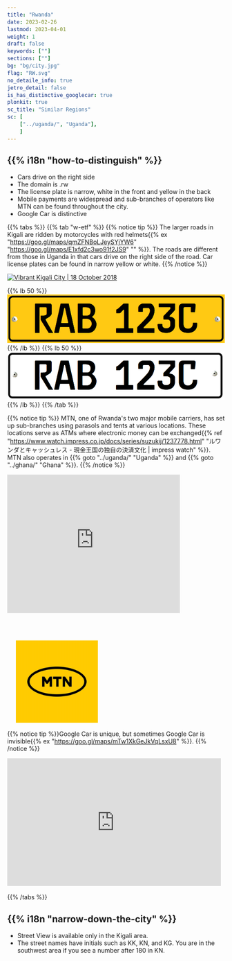 ```yaml
---
title: "Rwanda"
date: 2023-02-26
lastmod: 2023-04-01
weight: 1
draft: false
keywords: [""]
sections: [""]
bg: "bg/city.jpg"
flag: "RW.svg"
no_detaile_info: true
jetro_detail: false
is_has_distinctive_googlecar: true
plonkit: true
sc_title: "Similar Regions"
sc: [
    ["../uganda/", "Uganda"],
    ]
---
```


<div class="main-desciption country-description">
    <h2 class="section-title">{{% i18n "how-to-distinguish" %}}</h2>
    <ul class="rule-list">
        <li>Cars drive <span class="quiz">on the right side</span></li>
        <li>The domain is <span class="quiz">.rw</span></li>
        <li>The license plate is narrow, <span class="quiz">white</span> in the front and <span class="quiz">yellow</span> in the back</li>
        <li>Mobile payments are widespread and sub-branches of operators like MTN can be found throughout the city.</li>
        <li>Google Car is distinctive</li>
    </ul>
</div>

{{% tabs %}}
{{% tab "w-etf" %}}
{{% notice tip %}}
The larger roads in Kigali are ridden by motorcycles with red helmets{{% ex "https://goo.gl/maps/qmZFNBoLJeySYjYW6" "https://goo.gl/maps/E1xfd2c3wo91f2JS9" "" %}}. The roads are different from those in Uganda in that cars drive on the right side of the road. Car license plates can be found in narrow yellow or white.
{{% /notice %}}
<div class="googlemap-if">
<a data-flickr-embed="true" href="https://www.flickr.com/photos/govrw/43591195500/" title="Vibrant Kigali City | 18 October 2018"><img src="https://live.staticflickr.com/1980/43591195500_93e12a163f_z.jpg" width="640" height="427" alt="Vibrant Kigali City | 18 October 2018"/></a><script async src="//embedr.flickr.com/assets/client-code.js" charset="utf-8"></script>
</div>

{{% lb 50 %}}
![](2023-05-22-19-49-47.png)
{{% /lb %}}
{{% lb 50 %}}
![](2023-05-22-19-50-24.png)
{{% /lb %}}
{{% /tab %}}

{{% notice tip %}}
MTN, one of Rwanda's two major mobile carriers, has set up sub-branches using parasols and tents at various locations. These locations serve as ATMs where electronic money can be exchanged{{% ref "https://www.watch.impress.co.jp/docs/series/suzukij/1237778.html" "ルワンダとキャッシュレス - 現金王国の独自の決済文化 | impress watch" %}}. MTN also operates in {{% goto "../uganda/" "Uganda" %}} and {{% goto "../ghana/" "Ghana" %}}.
{{% /notice %}}

<div class="googlemap-if">
<iframe src="https://www.google.com/maps/embed?pb=!4v1687125036120!6m8!1m7!1sQwfHnjl44-qohwH0qcVZOg!2m2!1d-1.953697353711946!2d30.11902121972938!3f336.7445004431175!4f-5.120903550828288!5f1.5400242688463694" width="400" height="320" style="border:0;" allowfullscreen="" loading="lazy" referrerpolicy="no-referrer-when-downgrade"></iframe>
<div class="unclickable"><img src="./New-mtn-logo.jpg" width="190px" style="margin:60px 0 0 20px">
</div>
</div>

{{% notice tip %}}Google Car is unique, but sometimes Google Car is invisible{{% ex "https://goo.gl/maps/mTw1XkGeJkVqLsxU8" %}}.
{{% /notice %}}
<div class="googlemap-if">
<iframe src="https://www.google.com/maps/embed?pb=!4v1683478674761!6m8!1m7!1sB8a53z_-9mYxUzV0Q52jcA!2m2!1d-1.941815097077175!2d30.13047435388365!3f323.03495285680117!4f-12.788419732450919!5f0.7820865974627469" width="495" height="295" style="border:0;" allowfullscreen="" loading="lazy" referrerpolicy="no-referrer-when-downgrade"></iframe>
</div>

{{% /tabs  %}}


<div class="main-desciption country-description">
    <h2 class="section-title">{{% i18n "narrow-down-the-city" %}}</h2>
    <ul class="rule-list">
        <li>Street View is available only in the Kigali area.</li>
        <li class="no-evidence">The street names have initials such as KK, KN, and KG. You are in the southwest area if you see a number after 180 in KN.</li>
    </ul>
</div>
